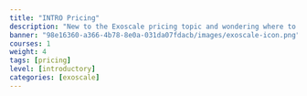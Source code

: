 ```yaml
---
title: "INTRO Pricing"
description: "New to the Exoscale pricing topic and wondering where to begin? This Level 100 INTRO Pricing - Learning Path focuses on pricing only. It will help you learn the basics and the more sophisticated Exoscale pricing topics and enable you to calculate product pricing for a given scenario and the whole scenario."
banner: "98e16360-a366-4b78-8e0a-031da07fdacb/images/exoscale-icon.png"
courses: 1
weight: 4
tags: [pricing]
level: [introductory]
categories: [exoscale]
---
```

